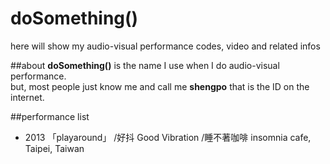 doSomething()
=============

here will show my audio-visual performance codes, video and related infos

##about
**doSomething()** is the name I use when I do audio-visual performance.<br/>
but, most people just know me and call me **shengpo** that is the ID on the internet.


##performance list
- 2013	「playaround」 /好抖 Good Vibration /睡不著咖啡 insomnia cafe, Taipei, Taiwan
